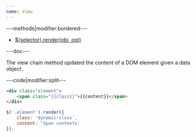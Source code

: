 ```yaml
---
name: View
---
```


---methods|modifier:bordered---

* [$(selector).render(obj, opt)](/script/view#render)

---doc---

The view chain method updated the content of a DOM element given a data object.

---code|modifier:split---

```html
<div class="element">
	<span class="{{class}}">{{content}}</span>
</div>
```

```javascript
$('.element').render({
	class: 'dynamic-class',
	content: 'Span contents'
});
```
